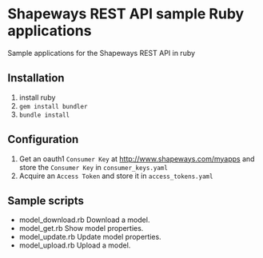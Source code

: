 Shapeways REST API sample Ruby applications
===============================================

Sample applications for the Shapeways REST API in ruby

## Installation
1. install ruby
2. `gem install bundler`
3. `bundle install` 

## Configuration
1. Get an oauth1 `Consumer Key` at <http://www.shapeways.com/myapps> and store the `Consumer Key` in `consumer_keys.yaml`
2. Acquire an `Access Token` and store it in `access_tokens.yaml` 

## Sample scripts
- model_download.rb Download a model.
- model_get.rb Show model properties.
- model_update.rb Update model properties.
- model_upload.rb Upload a model. 
